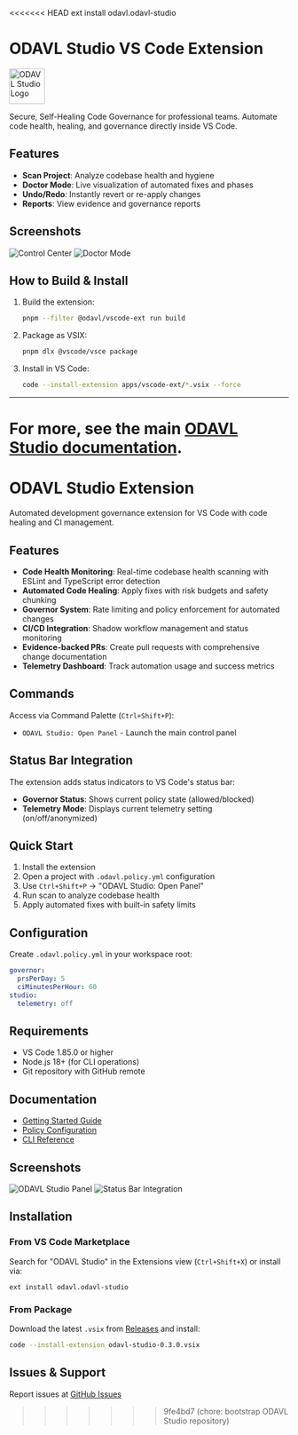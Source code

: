 <<<<<<< HEAD
ext install odavl.odavl-studio

# ODAVL Studio VS Code Extension

<img src="media/odavl.png" alt="ODAVL Studio Logo" width="64" height="64" />

Secure, Self-Healing Code Governance for professional teams. Automate code health, healing, and governance directly inside VS Code.

## Features

- **Scan Project**: Analyze codebase health and hygiene
- **Doctor Mode**: Live visualization of automated fixes and phases
- **Undo/Redo**: Instantly revert or re-apply changes
- **Reports**: View evidence and governance reports

## Screenshots

![Control Center](media/screenshot.png)
![Doctor Mode](media/screenshot-doctor.png)


## How to Build & Install

1. Build the extension:
	```sh
	pnpm --filter @odavl/vscode-ext run build
	```
2. Package as VSIX:
	```sh
	pnpm dlx @vscode/vsce package
	```
3. Install in VS Code:
	```sh
	code --install-extension apps/vscode-ext/*.vsix --force
	```

---
For more, see the main [ODAVL Studio documentation](https://github.com/Monawlo812/odavl_studio).
=======
# ODAVL Studio Extension

Automated development governance extension for VS Code with code healing and CI management.

## Features

- **Code Health Monitoring**: Real-time codebase health scanning with ESLint and TypeScript error detection
- **Automated Code Healing**: Apply fixes with risk budgets and safety chunking
- **Governor System**: Rate limiting and policy enforcement for automated changes
- **CI/CD Integration**: Shadow workflow management and status monitoring
- **Evidence-backed PRs**: Create pull requests with comprehensive change documentation
- **Telemetry Dashboard**: Track automation usage and success metrics

## Commands

Access via Command Palette (`Ctrl+Shift+P`):

- `ODAVL Studio: Open Panel` - Launch the main control panel

## Status Bar Integration

The extension adds status indicators to VS Code's status bar:

- **Governor Status**: Shows current policy state (allowed/blocked)
- **Telemetry Mode**: Displays current telemetry setting (on/off/anonymized)

## Quick Start

1. Install the extension
2. Open a project with `.odavl.policy.yml` configuration
3. Use `Ctrl+Shift+P` → "ODAVL Studio: Open Panel"
4. Run scan to analyze codebase health
5. Apply automated fixes with built-in safety limits

## Configuration

Create `.odavl.policy.yml` in your workspace root:

```yaml
governor:
  prsPerDay: 5
  ciMinutesPerHour: 60
studio:
  telemetry: off
```

## Requirements

- VS Code 1.85.0 or higher
- Node.js 18+ (for CLI operations)
- Git repository with GitHub remote

## Documentation

- [Getting Started Guide](https://github.com/Monawlo812/odavl_studio/blob/main/docs/getting-started.md)
- [Policy Configuration](https://github.com/Monawlo812/odavl_studio/blob/main/odavl.policy.yml.sample)
- [CLI Reference](https://github.com/Monawlo812/odavl_studio/tree/main/apps/cli)

## Screenshots

![ODAVL Studio Panel](https://github.com/Monawlo812/odavl_studio/raw/main/docs/media/vscode-panel.png)
![Status Bar Integration](https://github.com/Monawlo812/odavl_studio/raw/main/docs/media/status-bar.png)

## Installation

### From VS Code Marketplace

Search for "ODAVL Studio" in the Extensions view (`Ctrl+Shift+X`) or install via:

```
ext install odavl.odavl-studio
```

### From Package

Download the latest `.vsix` from [Releases](https://github.com/Monawlo812/odavl_studio/releases) and install:

```bash
code --install-extension odavl-studio-0.3.0.vsix
```

## Issues & Support

Report issues at [GitHub Issues](https://github.com/Monawlo812/odavl_studio/issues)
>>>>>>> 9fe4bd7 (chore: bootstrap ODAVL Studio repository)
